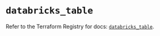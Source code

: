 # `databricks_table`

Refer to the Terraform Registry for docs: [`databricks_table`](https://registry.terraform.io/providers/databricks/databricks/1.46.0/docs/resources/table).
